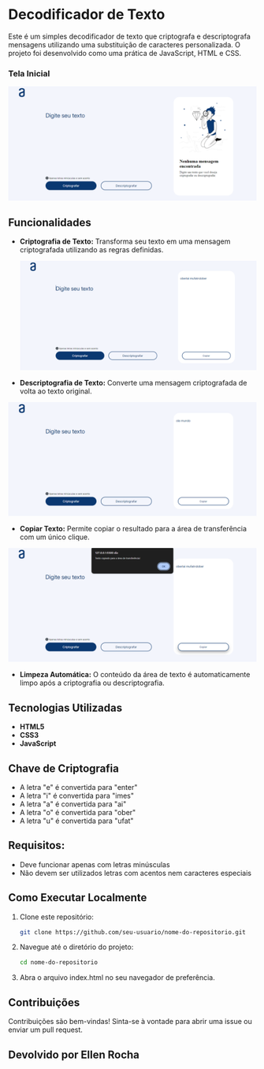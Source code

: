 # Decodificador de Texto

Este é um simples decodificador de texto que criptografa e descriptografa mensagens utilizando uma substituição de caracteres personalizada. O projeto foi desenvolvido como uma prática de JavaScript, HTML e CSS.

### Tela Inicial

![Tela Inicial](assets_readme/tela_inicial.png)

## Funcionalidades

- **Criptografia de Texto:** Transforma seu texto em uma mensagem criptografada utilizando as regras definidas.
  
  ![Texto Criptografado](assets_readme/texto_criptografado.png)

- **Descriptografia de Texto:** Converte uma mensagem criptografada de volta ao texto original.
  
![Texto Descriptografado](assets_readme/texto_descriptografado.png)

- **Copiar Texto:** Permite copiar o resultado para a área de transferência com um único clique.
  
![Texto Copiado](assets_readme\texto_copiado.png)

- **Limpeza Automática:** O conteúdo da área de texto é automaticamente limpo após a criptografia ou descriptografia.

## Tecnologias Utilizadas

- **HTML5**
- **CSS3**
- **JavaScript**

## Chave de Criptografia

- A letra "e" é convertida para "enter"
- A letra "i" é convertida para "imes"
- A letra "a" é convertida para "ai"
- A letra "o" é convertida para "ober"
- A letra "u" é convertida para "ufat"

## Requisitos:

- Deve funcionar apenas com letras minúsculas
- Não devem ser utilizados letras com acentos nem caracteres especiais

## Como Executar Localmente

1. Clone este repositório:
   ```bash
   git clone https://github.com/seu-usuario/nome-do-repositorio.git

2. Navegue até o diretório do projeto:
   ```bash
   cd nome-do-repositorio

3. Abra o arquivo index.html no seu navegador de preferência.

## Contribuições

Contribuições são bem-vindas! Sinta-se à vontade para abrir uma issue ou enviar um pull request.

## Devolvido por Ellen Rocha
